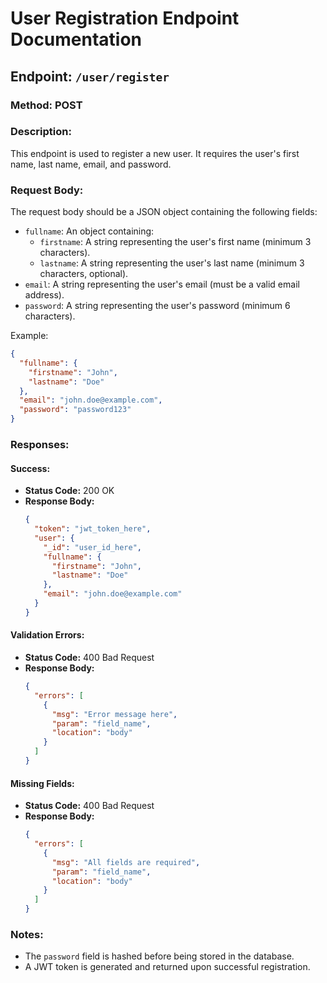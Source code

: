 # User Registration Endpoint Documentation

## Endpoint: `/user/register`

### Method: POST

### Description:
This endpoint is used to register a new user. It requires the user's first name, last name, email, and password.

### Request Body:
The request body should be a JSON object containing the following fields:
- `fullname`: An object containing:
  - `firstname`: A string representing the user's first name (minimum 3 characters).
  - `lastname`: A string representing the user's last name (minimum 3 characters, optional).
- `email`: A string representing the user's email (must be a valid email address).
- `password`: A string representing the user's password (minimum 6 characters).

Example:
```json
{
  "fullname": {
    "firstname": "John",
    "lastname": "Doe"
  },
  "email": "john.doe@example.com",
  "password": "password123"
}
```

### Responses: 

#### Success:
- **Status Code:** 200 OK
- **Response Body:**
  ```json
  {
    "token": "jwt_token_here",
    "user": {
      "_id": "user_id_here",
      "fullname": {
        "firstname": "John",
        "lastname": "Doe"
      },
      "email": "john.doe@example.com"
    }
  }
  ```

#### Validation Errors:
- **Status Code:** 400 Bad Request
- **Response Body:**
  ```json
  {
    "errors": [
      {
        "msg": "Error message here",
        "param": "field_name",
        "location": "body"
      }
    ]
  }
  ```

#### Missing Fields:
- **Status Code:** 400 Bad Request
- **Response Body:**
  ```json
  {
    "errors": [
      {
        "msg": "All fields are required",
        "param": "field_name",
        "location": "body"
      }
    ]
  }
  ```

### Notes:
- The `password` field is hashed before being stored in the database.
- A JWT token is generated and returned upon successful registration.